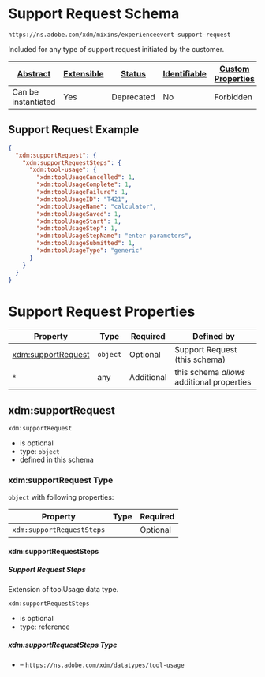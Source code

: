 
# Support Request Schema

```
https://ns.adobe.com/xdm/mixins/experienceevent-support-request
```

Included for any type of support request initiated by the customer.

| [Abstract](../../../abstract.md) | [Extensible](../../../extensions.md) | [Status](../../../status.md) | [Identifiable](../../../id.md) | [Custom Properties](../../../extensions.md) | [Additional Properties](../../../extensions.md) | Defined In |
|----------------------------------|--------------------------------------|------------------------------|--------------------------------|---------------------------------------------|-------------------------------------------------|------------|
| Can be instantiated | Yes | Deprecated | No | Forbidden | Permitted | [fieldgroups/deprecated/experienceevent-support-request.schema.json](fieldgroups/deprecated/experienceevent-support-request.schema.json) |

## Support Request Example
```json
{
  "xdm:supportRequest": {
    "xdm:supportRequestSteps": {
      "xdm:tool-usage": {
        "xdm:toolUsageCancelled": 1,
        "xdm:toolUsageComplete": 1,
        "xdm:toolUsageFailure": 1,
        "xdm:toolUsageID": "T421",
        "xdm:toolUsageName": "calculator",
        "xdm:toolUsageSaved": 1,
        "xdm:toolUsageStart": 1,
        "xdm:toolUsageStep": 1,
        "xdm:toolUsageStepName": "enter parameters",
        "xdm:toolUsageSubmitted": 1,
        "xdm:toolUsageType": "generic"
      }
    }
  }
}
```

# Support Request Properties

| Property | Type | Required | Defined by |
|----------|------|----------|------------|
| [xdm:supportRequest](#xdmsupportrequest) | `object` | Optional | Support Request (this schema) |
| `*` | any | Additional | this schema *allows* additional properties |

## xdm:supportRequest


`xdm:supportRequest`
* is optional
* type: `object`
* defined in this schema

### xdm:supportRequest Type


`object` with following properties:


| Property | Type | Required |
|----------|------|----------|
| `xdm:supportRequestSteps`|  | Optional |



#### xdm:supportRequestSteps
##### Support Request Steps

Extension of toolUsage data type.

`xdm:supportRequestSteps`
* is optional
* type: reference

##### xdm:supportRequestSteps Type


* []() – `https://ns.adobe.com/xdm/datatypes/tool-usage`









